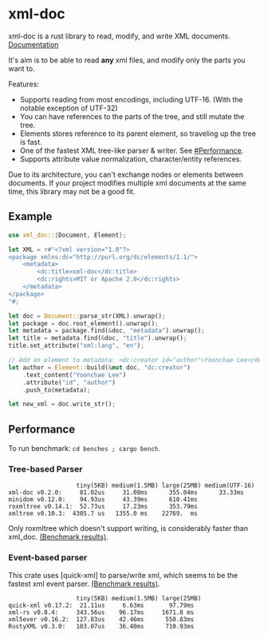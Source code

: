 # xml-doc

xml-doc is a rust library to read, modify, and write XML documents. [Documentation](https://docs.rs/xml-doc/0.1.1/xml_doc/)

It's aim is to be able to read **any** xml files, and modify only the parts you want to.

Features:

- Supports reading from most encodings, including UTF-16. (With the notable exception of UTF-32)
- You can have references to the parts of the tree, and still mutate the tree.
- Elements stores reference to its parent element, so traveling up the tree is fast.
- One of the fastest XML tree-like parser & writer. See [#Performance](https://github.com/bluegreenmagick/xml-doc#performance).
- Supports attribute value normalization, character/entity references.

Due to its architecture, you can't exchange nodes or elements between documents.
If your project modifies multiple xml documents at the same time, this library may not be a good fit.

## Example

```rust
use xml_doc::{Document, Element};

let XML = r#"<?xml version="1.0"?>
<package xmlns:dc="http://purl.org/dc/elements/1.1/">
    <metadata>
        <dc:title>xml-doc</dc:title>
        <dc:rights>MIT or Apache 2.0</dc:rights>
    </metadata>
</package>
"#;

let doc = Document::parse_str(XML).unwrap();
let package = doc.root_element().unwrap();
let metadata = package.find(&doc, "metadata").unwrap();
let title = metadata.find(&doc, "title").unwrap();
title.set_attribute("xml:lang", "en");

// Add an element to metadata: <dc:creator id="author">Yoonchae Lee</dc:creator>
let author = Element::build(&mut doc, "dc:creator")
    .text_content("Yoonchae Lee")
    .attribute("id", "author")
    .push_to(metadata);

let new_xml = doc.write_str();
```

## Performance

To run benchmark: `cd benches ; cargo bench`.

### Tree-based Parser

```
                   tiny(5KB) medium(1.5MB) large(25MB) medium(UTF-16)
xml-doc v0.2.0:     81.02us     31.08ms      355.04ms      33.33ms
minidom v0.12.0:    94.93us     43.39ms      610.41ms
roxmltree v0.14.1:  52.73us     17.23ms      353.79ms
xmltree v0.10.3:  4305.7 us   1355.0 ms    22769.  ms
```

Only roxmltree which doesn't support writing, is considerably faster than xml_doc. [(Benchmark results)](https://github.com/BlueGreenMagick/xml-doc/runs/4106349292).

### Event-based parser

This crate uses [quick-xml] to parse/write xml, which seems to be the fastest xml event parser. [(Benchmark results)](https://github.com/BlueGreenMagick/xml-doc/runs/4106349292).

```
                   tiny(5KB) medium(1.5MB) large(25MB)
quick-xml v0.17.2:  21.11us     6.63ms       97.79ms
xml-rs v0.8.4:     343.56us    96.17ms     1671.8 ms
xml5ever v0.16.2:  127.83us    42.46ms      550.83ms
RustyXML v0.3.0:   103.07us    36.40ms      710.93ms
```
